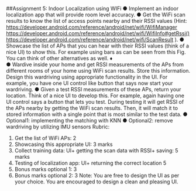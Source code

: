 

##Assignment 5: Indoor Localization using WIFi
● Implement an indoor localization app that will provide room level accuracy.
● Get the WiFi scan results to know the list of access points nearby and their RSSI values
(Hint: https://developer.android.com/reference/android/net/wifi/WifiManager
https://developer.android.com/reference/android/net/wifi/WifiInfo#getRssi()
https://developer.android.com/reference/android/net/wifi/ScanResult
).
● Showcase the list of APs that you can hear with their RSSI values (think of a nice UI) to
show this. For example using bars as can be seen from this Fig. You can think of other
alternatives as well.
♦   
● Wardive inside your home and get RSSI measurements of the APs from different rooms
of your home using WiFi scan results. Store this information. Design this wardriving
using appropriate functionality in the UI. For example, you have one UI control like
button that says now start your wardriving.
● Given a test RSSI measurements of these APs, return your location. Think of a nice UI
to develop this. For example, again having one UI control says a button that lets you
test. During testing it will get RSSI of the APs nearby by getting the WiFi scan results.
Then, it will match it to stored information with a single point that is most similar to the
test data.
● Optional1: implementing the matching with KNN
● Optional2: remove wardriving by utilizing IMU sensors
Rubric:
1. Get the list of WiFi APs: 2
2. Showcasing this appropriate UI: 3 marks
3. Collect training data: UI+ getting the scan data with RSSI+ saving: 5 marks
4. Testing of localization app: UI+ returning the correct location 5
5. Bonus marks optional 1: 3
6. Bonus marks optional 2: 3
Note: You are free to design the UI as per your choice. You are encouraged to design a clean
and pleasing UI.